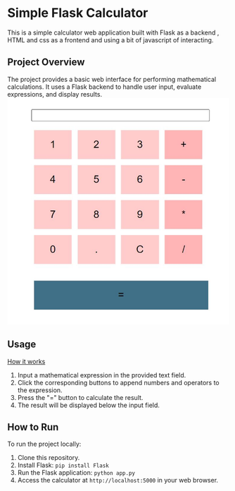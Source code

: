# Simple Flask Calculator

This is a simple calculator web application built with Flask as a backend , HTML and css as a frontend and using a bit of javascript of interacting.

## Project Overview

The project provides a basic web interface for performing mathematical calculations. It uses a Flask backend to handle user input, evaluate expressions, and display results.
![Example Image](https://github.com/nadasoudi/SimpleFlaskCalculator/blob/main/Scalc.JPG)


## Usage
[How it works ](https://www.youtube.com/watch?v=wQzF0THjdmE&ab_channel=Nada)

1. Input a mathematical expression in the provided text field.
2. Click the corresponding buttons to append numbers and operators to the expression.
3. Press the "=" button to calculate the result.
4. The result will be displayed below the input field.


## How to Run

To run the project locally:

1. Clone this repository.
2. Install Flask: `pip install Flask`
3. Run the Flask application: `python app.py`
4. Access the calculator at `http://localhost:5000` in your web browser.





